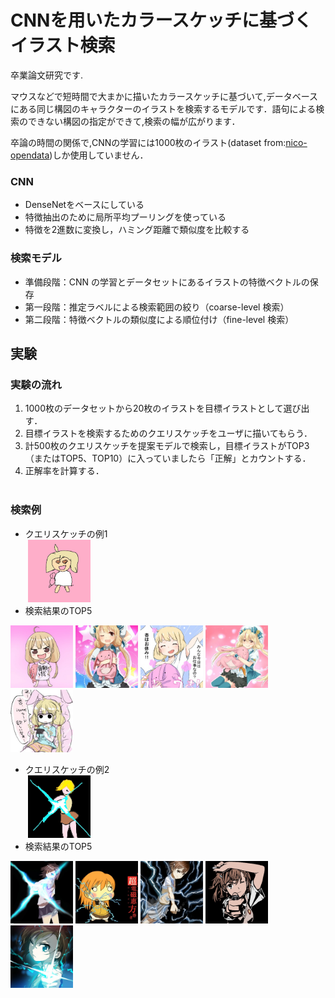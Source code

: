 CNNを用いたカラースケッチに基づくイラスト検索
======================
卒業論文研究です.  
  
マウスなどで短時間で大まかに描いたカラースケッチに基づいて,データベースにある同じ構図のキャラクターのイラストを検索するモデルです．語句による検索のできない構図の指定ができて,検索の幅が広がります．  
  
卒論の時間の関係で,CNNの学習には1000枚のイラスト(dataset from:[nico-opendata](https://nico-opendata.jp/ja/seigadata/index.html))しか使用していません．  
  
### CNN
+ DenseNetをベースにしている  
+ 特徴抽出のために局所平均プーリングを使っている  
+ 特徴を2進数に変換し，ハミング距離で類似度を比較する  
  
### 検索モデル
+ 準備段階：CNN の学習とデータセットにあるイラストの特徴ベクトルの保存  
+ 第一段階：推定ラベルによる検索範囲の絞り（coarse-level 検索）
+ 第二段階：特徴ベクトルの類似度による順位付け（fine-level 検索）
  

実験
----------------
  
### 実験の流れ
1. 1000枚のデータセットから20枚のイラストを目標イラストとして選び出す．  
2. 目標イラストを検索するためのクエリスケッチをユーザに描いてもらう．  
3. 計500枚のクエリスケッチを提案モデルで検索し，目標イラストがTOP3（またはTOP5、TOP10）に入っていましたら「正解」とカウントする． 
4. 正解率を計算する．  
  
  
### 検索例  
+ クエリスケッチの例1  
 <img src="https://github.com/La4La/Color-Sketch-Based-Illustration-Retrieval-Using-CNN/blob/master/user_query/origin_query/userquery01/01.jpg" width="100px">  
+ 検索結果のTOP5  
<img src="https://github.com/La4La/Color-Sketch-Based-Illustration-Retrieval-Using-CNN/blob/master/search/search_result/user01/01/1.67.jpg" width="100px">
<img src="https://github.com/La4La/Color-Sketch-Based-Illustration-Retrieval-Using-CNN/blob/master/search/search_result/user01/01/2.84.jpg" width="100px">
<img src="https://github.com/La4La/Color-Sketch-Based-Illustration-Retrieval-Using-CNN/blob/master/search/search_result/user01/01/3.54.jpg" width="100px">
<img src="https://github.com/La4La/Color-Sketch-Based-Illustration-Retrieval-Using-CNN/blob/master/search/search_result/user01/01/4.93.jpg" width="100px">
<img src="https://github.com/La4La/Color-Sketch-Based-Illustration-Retrieval-Using-CNN/blob/master/search/search_result/user01/01/5.10.jpg" width="100px">  
  
+ クエリスケッチの例2  
 <img src="https://github.com/La4La/Color-Sketch-Based-Illustration-Retrieval-Using-CNN/blob/master/user_query/origin_query/userquery25/09.png" width="100px">  
+ 検索結果のTOP5  
<img src="https://github.com/La4La/Color-Sketch-Based-Illustration-Retrieval-Using-CNN/blob/master/search/search_result/user25/09/1.451.jpg" width="100px">
<img src="https://github.com/La4La/Color-Sketch-Based-Illustration-Retrieval-Using-CNN/blob/master/search/search_result/user25/09/2.496.jpg" width="100px">
<img src="https://github.com/La4La/Color-Sketch-Based-Illustration-Retrieval-Using-CNN/blob/master/search/search_result/user25/09/3.487.jpg" width="100px">
<img src="https://github.com/La4La/Color-Sketch-Based-Illustration-Retrieval-Using-CNN/blob/master/search/search_result/user25/09/4.465.jpg" width="100px">
<img src="https://github.com/La4La/Color-Sketch-Based-Illustration-Retrieval-Using-CNN/blob/master/search/search_result/user25/09/5.468.jpg" width="100px">  
